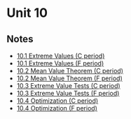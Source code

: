 # Unit 10

## Notes

- <a href="../notes/PCHA_10.1_ExtremeValues_C.pdf">10.1 Extreme Values (C period)</a>
- <a href="../notes/PCHA_10.1_ExtremeValues_F.pdf">10.1 Extreme Values (F period)</a>
- <a href="../notes/PCHA_10.2_MeanValueTheorem_C.pdf">10.2 Mean Value Theorem (C period)</a>
- <a href="../notes/PCHA_10.2_MeanValueTheorem_F.pdf">10.2 Mean Value Theorem (F period)</a>
- <a href="../notes/PCHA_10.3_ExtremeValueTests_C.pdf">10.3 Extreme Value Tests (C period)</a>
- <a href="../notes/PCHA_10.3_ExtremeValueTests_F.pdf">10.3 Extreme Value Tests (F period)</a>
- <a href="../notes/PCHA_10.4_Optimization_C.pdf">10.4 Optimization (C period)</a>
- <a href="../notes/PCHA_10.4_Optimization_F.pdf">10.4 Optimization (F period)</a>

